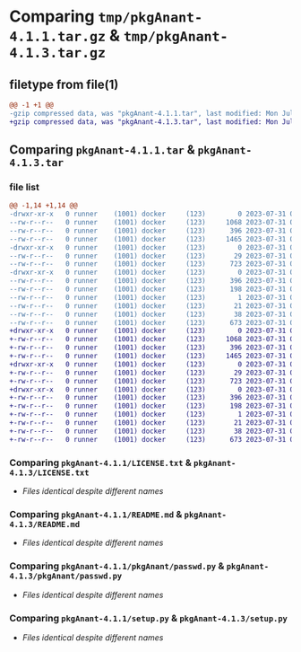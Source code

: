 # Comparing `tmp/pkgAnant-4.1.1.tar.gz` & `tmp/pkgAnant-4.1.3.tar.gz`

## filetype from file(1)

```diff
@@ -1 +1 @@
-gzip compressed data, was "pkgAnant-4.1.1.tar", last modified: Mon Jul 31 07:00:49 2023, max compression
+gzip compressed data, was "pkgAnant-4.1.3.tar", last modified: Mon Jul 31 07:28:37 2023, max compression
```

## Comparing `pkgAnant-4.1.1.tar` & `pkgAnant-4.1.3.tar`

### file list

```diff
@@ -1,14 +1,14 @@
-drwxr-xr-x   0 runner    (1001) docker     (123)        0 2023-07-31 07:00:49.809218 pkgAnant-4.1.1/
--rw-r--r--   0 runner    (1001) docker     (123)     1068 2023-07-31 07:00:28.000000 pkgAnant-4.1.1/LICENSE.txt
--rw-r--r--   0 runner    (1001) docker     (123)      396 2023-07-31 07:00:49.809218 pkgAnant-4.1.1/PKG-INFO
--rw-r--r--   0 runner    (1001) docker     (123)     1465 2023-07-31 07:00:28.000000 pkgAnant-4.1.1/README.md
-drwxr-xr-x   0 runner    (1001) docker     (123)        0 2023-07-31 07:00:49.809218 pkgAnant-4.1.1/pkgAnant/
--rw-r--r--   0 runner    (1001) docker     (123)       29 2023-07-31 07:00:28.000000 pkgAnant-4.1.1/pkgAnant/__init__.py
--rw-r--r--   0 runner    (1001) docker     (123)      723 2023-07-31 07:00:28.000000 pkgAnant-4.1.1/pkgAnant/passwd.py
-drwxr-xr-x   0 runner    (1001) docker     (123)        0 2023-07-31 07:00:49.809218 pkgAnant-4.1.1/pkgAnant.egg-info/
--rw-r--r--   0 runner    (1001) docker     (123)      396 2023-07-31 07:00:49.000000 pkgAnant-4.1.1/pkgAnant.egg-info/PKG-INFO
--rw-r--r--   0 runner    (1001) docker     (123)      198 2023-07-31 07:00:49.000000 pkgAnant-4.1.1/pkgAnant.egg-info/SOURCES.txt
--rw-r--r--   0 runner    (1001) docker     (123)        1 2023-07-31 07:00:49.000000 pkgAnant-4.1.1/pkgAnant.egg-info/dependency_links.txt
--rw-r--r--   0 runner    (1001) docker     (123)       21 2023-07-31 07:00:49.000000 pkgAnant-4.1.1/pkgAnant.egg-info/top_level.txt
--rw-r--r--   0 runner    (1001) docker     (123)       38 2023-07-31 07:00:49.809218 pkgAnant-4.1.1/setup.cfg
--rw-r--r--   0 runner    (1001) docker     (123)      673 2023-07-31 07:00:28.000000 pkgAnant-4.1.1/setup.py
+drwxr-xr-x   0 runner    (1001) docker     (123)        0 2023-07-31 07:28:37.536438 pkgAnant-4.1.3/
+-rw-r--r--   0 runner    (1001) docker     (123)     1068 2023-07-31 07:28:26.000000 pkgAnant-4.1.3/LICENSE.txt
+-rw-r--r--   0 runner    (1001) docker     (123)      396 2023-07-31 07:28:37.536438 pkgAnant-4.1.3/PKG-INFO
+-rw-r--r--   0 runner    (1001) docker     (123)     1465 2023-07-31 07:28:26.000000 pkgAnant-4.1.3/README.md
+drwxr-xr-x   0 runner    (1001) docker     (123)        0 2023-07-31 07:28:37.536438 pkgAnant-4.1.3/pkgAnant/
+-rw-r--r--   0 runner    (1001) docker     (123)       29 2023-07-31 07:28:26.000000 pkgAnant-4.1.3/pkgAnant/__init__.py
+-rw-r--r--   0 runner    (1001) docker     (123)      723 2023-07-31 07:28:26.000000 pkgAnant-4.1.3/pkgAnant/passwd.py
+drwxr-xr-x   0 runner    (1001) docker     (123)        0 2023-07-31 07:28:37.536438 pkgAnant-4.1.3/pkgAnant.egg-info/
+-rw-r--r--   0 runner    (1001) docker     (123)      396 2023-07-31 07:28:37.000000 pkgAnant-4.1.3/pkgAnant.egg-info/PKG-INFO
+-rw-r--r--   0 runner    (1001) docker     (123)      198 2023-07-31 07:28:37.000000 pkgAnant-4.1.3/pkgAnant.egg-info/SOURCES.txt
+-rw-r--r--   0 runner    (1001) docker     (123)        1 2023-07-31 07:28:37.000000 pkgAnant-4.1.3/pkgAnant.egg-info/dependency_links.txt
+-rw-r--r--   0 runner    (1001) docker     (123)       21 2023-07-31 07:28:37.000000 pkgAnant-4.1.3/pkgAnant.egg-info/top_level.txt
+-rw-r--r--   0 runner    (1001) docker     (123)       38 2023-07-31 07:28:37.536438 pkgAnant-4.1.3/setup.cfg
+-rw-r--r--   0 runner    (1001) docker     (123)      673 2023-07-31 07:28:26.000000 pkgAnant-4.1.3/setup.py
```

### Comparing `pkgAnant-4.1.1/LICENSE.txt` & `pkgAnant-4.1.3/LICENSE.txt`

 * *Files identical despite different names*

### Comparing `pkgAnant-4.1.1/README.md` & `pkgAnant-4.1.3/README.md`

 * *Files identical despite different names*

### Comparing `pkgAnant-4.1.1/pkgAnant/passwd.py` & `pkgAnant-4.1.3/pkgAnant/passwd.py`

 * *Files identical despite different names*

### Comparing `pkgAnant-4.1.1/setup.py` & `pkgAnant-4.1.3/setup.py`

 * *Files identical despite different names*

